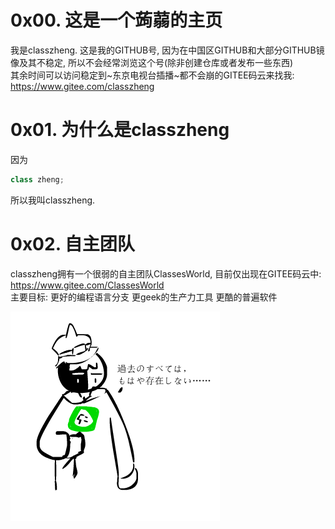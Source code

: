 # 0x00. 这是一个蒟蒻的主页
我是classzheng. 这是我的GITHUB号, 因为在中国区GITHUB和大部分GITHUB镜像及其不稳定, 所以不会经常浏览这个号(除非创建仓库或者发布一些东西)  
其余时间可以访问稳定到~东京电视台插播~都不会崩的GITEE码云来找我: https://www.gitee.com/classzheng
# 0x01. 为什么是classzheng
因为
```cpp
class zheng;
```
所以我叫classzheng.
# 0x02. 自主团队
classzheng拥有一个很弱的自主团队ClassesWorld, 目前仅出现在GITEE码云中: https://www.gitee.com/ClassesWorld  
主要目标: 更好的编程语言分支 更geek的生产力工具 更酷的普遍软件

![classzheng的设子](classzheng.png)
